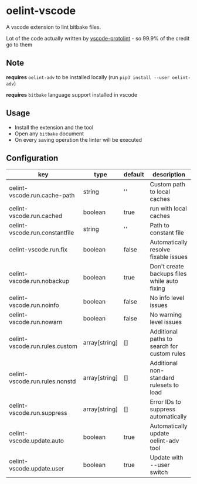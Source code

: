 # oelint-vscode

A vscode extension to lint bitbake files.

Lot of the code actually written by [vscode-protolint](https://github.com/plexsystems/vscode-protolint) -
so 99.9% of the credit go to them

## Note

**requires** `oelint-adv` to be installed locally (run `pip3 install --user oelint-adv`)

**requires** `bitbake` language support installed in vscode

## Usage

- Install the extension and the tool
- Open any `bitbake` document
- On every saving operation the linter will be executed

## Configuration

| key                            | type          | default | description                                  |
| ------------------------------ | ------------- | ------- | -------------------------------------------- |
| oelint-vscode.run.cache-path   | string        | ''      | Custom path to local caches                  |
| oelint-vscode.run.cached       | boolean       | true    | run with local caches                        |
| oelint-vscode.run.constantfile | string        | ''      | Path to constant file                        |
| oelint-vscode.run.fix          | boolean       | false   | Automatically resolve fixable issues         |
| oelint-vscode.run.nobackup     | boolean       | true    | Don't create backups files while auto fixing |
| oelint-vscode.run.noinfo       | boolean       | false   | No info level issues                         |
| oelint-vscode.run.nowarn       | boolean       | false   | No warning level issues                      |
| oelint-vscode.run.rules.custom | array[string] | []      | Additional paths to search for custom rules  |
| oelint-vscode.run.rules.nonstd | array[string] | []      | Additional non-standard rulesets to load     |
| oelint-vscode.run.suppress     | array[string] | []      | Error IDs to suppress automatically          |
| oelint-vscode.update.auto      | boolean       | true    | Automatically update oelint-adv tool         |
| oelint-vscode.update.user      | boolean       | true    | Update with --user switch                    |
